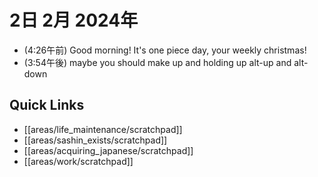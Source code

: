 # 2日 2月 2024年
- (4:26午前) Good morning! It's one piece day, your weekly christmas!
- (3:54午後) maybe you should make up and holding up alt-up and alt-down




## Quick Links
- [[areas/life_maintenance/scratchpad]]
- [[areas/sashin_exists/scratchpad]]
- [[areas/acquiring_japanese/scratchpad]]
- [[areas/work/scratchpad]]
